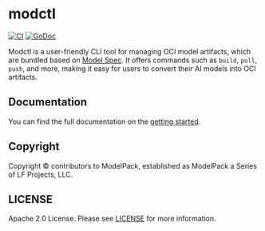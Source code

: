 # modctl

[![CI](https://github.com/CloudNativeAI/modctl/actions/workflows/ci.yml/badge.svg?branch=main)](https://github.com/CloudNativeAI/modctl/actions/workflows/ci.yml)
[![GoDoc](https://godoc.org/github.com/CloudNativeAI/modctl?status.svg)](https://godoc.org/github.com/CloudNativeAI/modctl)

Modctl is a user-friendly CLI tool for managing OCI model artifacts, which are bundled based on [Model Spec](https://github.com/CloudNativeAI/model-spec).
It offers commands such as `build`, `pull`, `push`, and more, making it easy for users to convert their AI models into OCI artifacts.

## Documentation

You can find the full documentation on the [getting started](./docs/getting-started.md).

## Copyright

Copyright © contributors to ModelPack, established as ModelPack a Series of LF Projects, LLC.

## LICENSE

Apache 2.0 License. Please see [LICENSE](LICENSE) for more information.
